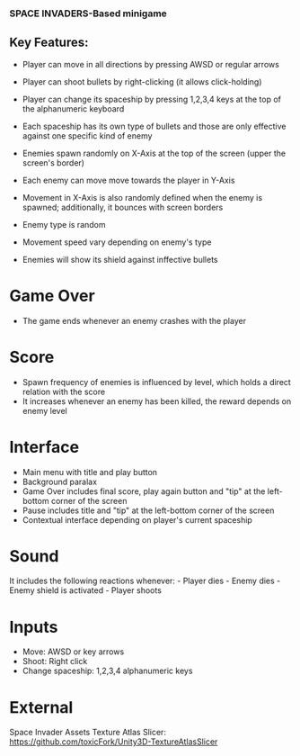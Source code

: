 ### SPACE INVADERS-Based minigame

## Key Features:

- Player can move in all directions by pressing AWSD or regular arrows
- Player can shoot bullets by right-clicking (it allows click-holding)
- Player can change its spaceship by pressing 1,2,3,4 keys at the top of the alphanumeric keyboard
- Each spaceship has its own type of bullets and those are only effective against one specific kind of enemy

- Enemies spawn randomly on X-Axis at the top of the screen (upper the screen's border)
- Each enemy can move move towards the player in Y-Axis
- Movement in X-Axis is also randomly defined when the enemy is spawned; additionally, it bounces with screen borders
- Enemy type is random
- Movement speed vary depending on enemy's type
- Enemies will show its shield against inffective bullets

# Game Over

- The game ends whenever an enemy crashes with the player

# Score

- Spawn frequency of enemies is influenced by level, which holds a direct relation with the score
- It increases whenever an enemy has been killed, the reward depends on enemy level

# Interface

- Main menu with title and play button
- Background paralax
- Game Over includes final score, play again button and "tip" at the left-bottom corner of the screen
- Pause includes title and "tip" at the left-bottom corner of the screen
- Contextual interface depending on player's current spaceship

# Sound

It includes the following reactions whenever:
    - Player dies
    - Enemy dies
    - Enemy shield is activated
    - Player shoots

# Inputs

- Move: AWSD or key arrows
- Shoot: Right click
- Change spaceship: 1,2,3,4 alphanumeric keys

# External

Space Invader Assets
Texture Atlas Slicer: https://github.com/toxicFork/Unity3D-TextureAtlasSlicer

